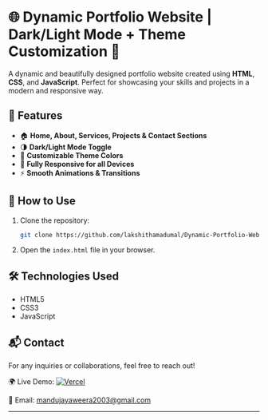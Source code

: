 # 🌐 Dynamic Portfolio Website | Dark/Light Mode + Theme Customization 🎨

A dynamic and beautifully designed portfolio website created using **HTML**, **CSS**, and **JavaScript**. Perfect for showcasing your skills and projects in a modern and responsive way.

## 🚀 Features  
- 🏠 **Home, About, Services, Projects & Contact Sections**  
- 🌗 **Dark/Light Mode Toggle**  
- 🎨 **Customizable Theme Colors**  
- 📱 **Fully Responsive for all Devices**  
- ⚡ **Smooth Animations & Transitions**

## 🔧 How to Use
1. Clone the repository:
   ```sh
   git clone https://github.com/lakshithamadumal/Dynamic-Portfolio-Website.git
   ```
2. Open the `index.html` file in your browser.

## 🛠️ Technologies Used
- HTML5
- CSS3
- JavaScript

## 📬 Contact
For any inquiries or collaborations, feel free to reach out!

🌍 Live Demo: [![Vercel](https://img.shields.io/badge/Live_Demo-000000?logo=vercel&logoColor=white)](https://vercel.com/laky2003s-projects/dynamic-portfolio-website)

📧 Email: mandujayaweera2003@gmail.com

---   
